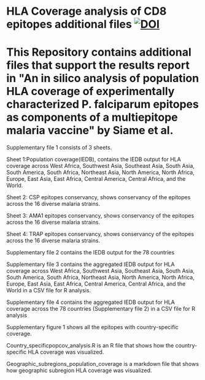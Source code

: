 # HLA Coverage analysis of CD8 epitopes additional files [![DOI](https://zenodo.org/badge/1064722485.svg)](https://doi.org/10.5281/zenodo.17210551)
# This Repository contains additional files that support the results report in "An in silico analysis of population HLA coverage of experimentally characterized P. falciparum epitopes as components of a multiepitope malaria vaccine" by Siame et al. 

 Supplementary file 1 consists of 3 sheets. 
  
  
  Sheet 1:Population coverage(IEDB), contains the IEDB output for HLA coverage across West Africa, Southwest Asia, Southeast Asia, South Asia, South America, South Africa, Northeast Asia, North America, North Africa, Europe, East Asia, East Africa, Central America, Central Africa, and the World. 
 
  
  Sheet 2: CSP epitopes conservancy, shows conservancy of the epitopes across the 16 diverse malaria strains.
  
  
  Sheet 3: AMA1 epitopes conservancy, shows conservancy of the epitopes across the 16 diverse malaria strains.
 
  
  Sheet 4: TRAP epitopes conservancy, shows conservancy of the epitopes across the 16 diverse malaria strains.
  
  Supplementary file 2 contains the IEDB output for the 78 countries

Supplementary file 3 contains the aggregated IEDB output for HLA coverage across West Africa, Southwest Asia, Southeast Asia, South Asia, South America, South Africa, Northeast Asia, North America, North Africa, Europe, East Asia, East Africa, Central America, Central Africa, and the World in a CSV file for R analysis. 

Supplementary file 4 contains the aggregated IEDB output for HLA coverage across the 78 countries (Supplementary file 2) in a CSV file for R analysis

Supplementary figure 1 shows all the epitopes with country-specific coverage. 

Country_specificpopcov_analysis.R is an R file that shows how the country-specific HLA coverage was visualized.

Geographic_subregions_population_coverage is a markdown file that shows how geographic subregion HLA coverage was visualized.
